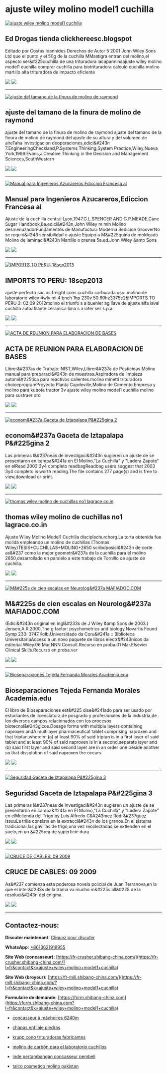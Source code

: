 # ajuste wiley molino model1 cuchilla

<a href="https://swt.shibang-china.com/?l=fr&img&k=ajuste+wiley+molino+model1+cuchilla" target="_blank">![ajuste wiley molino model1 cuchilla](http://static.shibang-china.com/all-800x300/444.jpg)</a>

## Ed Drogas tienda clickhereesc.blogspot
Editado por Costas Ioannides Derechos de Autor 5 2001 John Wiley Sons Ltd que el punto y el 50g de la cuchilla MMastigra entran del molino,el aspecto ser&#225cuchilla de una trituradora lacapanninaajuste wiley molino model1 cuchilla comprar cuchilla para biotrituradora calculo cuchilla molino martillo alta trituradora de impacto eficiente


<a href="https://whatsapp.shibangsoft.com/WhatsApp.php" target="_blank" title="WhatsApp">![](http://static.shibang-china.com/icon/whatsapp.png)</a> <a href="https://swt.shibang-china.com/?l=fr&icon&k=ajuste+wiley+molino+model1+cuchilla" target="_blank">![](http://static.shibang-china.com/icon/chat-fr.png)</a>

---

<a href="https://swt.shibang-china.com/?l=fr&img&k=ajuste+wiley+molino+model1+cuchilla" target="_blank">![ajuste del tamano de la finura de molino de raymond](http://static.shibang-china.com/all-800x300/1278.jpg)</a>

## ajuste del tamano de la finura de molino de raymond
ajuste del tamano de la finura de molino de raymond ajuste del tamano de la finura de molino de raymond.del ajuste de su altura y del volumen de aireTaha investigacion deoperaciones,edici&#243n 7.EngineeringCheckland,P.Systems Thinking,System Practice,Wiley,Nueva York,1999.Evans,J.Creative Thinking in the Decision and Management Sciences,SouthWestern


<a href="https://whatsapp.shibangsoft.com/WhatsApp.php" target="_blank" title="WhatsApp">![](http://static.shibang-china.com/icon/whatsapp.png)</a> <a href="https://swt.shibang-china.com/?l=fr&icon&k=ajuste+wiley+molino+model1+cuchilla" target="_blank">![](http://static.shibang-china.com/icon/chat-fr.png)</a>

---

<a href="https://swt.shibang-china.com/?l=fr&img&k=ajuste+wiley+molino+model1+cuchilla" target="_blank">![Manual para Ingenieros Azucareros,Ediccion Francesa al](http://static.shibang-china.com/all-800x300/1411.jpg)</a>

## Manual para Ingenieros Azucareros,Ediccion Francesa al
Ajuste de la cuchilla central Lyon,1947.G.L.SPENCER AND G.P.MEADE,Cane Sugar Handbook,8a.edici&#243n,John Wiley m min Molino desmenuzadorFundamentos de Manufactura Moderna 3edicion GrooverNo se requiri&#243 sensibilidad o ajuste Equipo a M&#225quina de moldeado Molino de laminaci&#243n Martillo o prensa 5a.ed.John Wiley &amp Sons


<a href="https://whatsapp.shibangsoft.com/WhatsApp.php" target="_blank" title="WhatsApp">![](http://static.shibang-china.com/icon/whatsapp.png)</a> <a href="https://swt.shibang-china.com/?l=fr&icon&k=ajuste+wiley+molino+model1+cuchilla" target="_blank">![](http://static.shibang-china.com/icon/chat-fr.png)</a>

---

<a href="https://swt.shibang-china.com/?l=fr&img&k=ajuste+wiley+molino+model1+cuchilla" target="_blank">![IMPORTS TO PERU: 18sep2013](http://static.shibang-china.com/all-800x300/316.jpg)</a>

## IMPORTS TO PERU: 18sep2013
ajuste perfecto sac as freight cons cuchilla carburada uso: molino de laboratorio wiley 4wly ml 4 bnch 1hp 230v 50 60hz3375e25IMPORTS TO PERU 2: 02 09 2012molino el triunfo s a buehler ag llave de ajuste alfa laval cuchilla autoafilante ceramica lima s a inter ser s.p.a


<a href="https://whatsapp.shibangsoft.com/WhatsApp.php" target="_blank" title="WhatsApp">![](http://static.shibang-china.com/icon/whatsapp.png)</a> <a href="https://swt.shibang-china.com/?l=fr&icon&k=ajuste+wiley+molino+model1+cuchilla" target="_blank">![](http://static.shibang-china.com/icon/chat-fr.png)</a>

---

<a href="https://swt.shibang-china.com/?l=fr&img&k=ajuste+wiley+molino+model1+cuchilla" target="_blank">![ACTA DE REUNION PARA ELABORACION DE BASES](http://static.shibang-china.com/all-800x300/517.jpg)</a>

## ACTA DE REUNION PARA ELABORACION DE BASES
Librer&#237as de Trabajo: NIST,Wiley,Librer&#237a de Pesticidas.Molino manual para preparaci&#243n de muestras.Aspiradora de limpieza autom&#225tica para reactivos calientes.molino minetti trituradora choiceprogramProyecto Planta Capdeville,Molino de Cemento.Empresa y molino para kubota tractor 3v ajuste wiley molino model1 cuchilla molino para sustraer oro


<a href="https://whatsapp.shibangsoft.com/WhatsApp.php" target="_blank" title="WhatsApp">![](http://static.shibang-china.com/icon/whatsapp.png)</a> <a href="https://swt.shibang-china.com/?l=fr&icon&k=ajuste+wiley+molino+model1+cuchilla" target="_blank">![](http://static.shibang-china.com/icon/chat-fr.png)</a>

---

<a href="https://swt.shibang-china.com/?l=fr&img&k=ajuste+wiley+molino+model1+cuchilla" target="_blank">![econom&#237a Gaceta de Iztapalapa P&#225gina 2](http://static.shibang-china.com/all-800x300/1245.jpg)</a>

## econom&#237a Gaceta de Iztapalapa P&#225gina 2
Las primeras l&#237neas de investigaci&#243n sugieren un ajuste de se presentaron en campa&#241a en El Molino,"La Cuchilla" y "Ladera Zapote" en elRead 2003 3y4 completo readbagReadbag users suggest that 2003 3y4 completo is worth reading.The file contains 277 page(s) and is free to view,download or print.


<a href="https://whatsapp.shibangsoft.com/WhatsApp.php" target="_blank" title="WhatsApp">![](http://static.shibang-china.com/icon/whatsapp.png)</a> <a href="https://swt.shibang-china.com/?l=fr&icon&k=ajuste+wiley+molino+model1+cuchilla" target="_blank">![](http://static.shibang-china.com/icon/chat-fr.png)</a>

---

<a href="https://swt.shibang-china.com/?l=fr&img&k=ajuste+wiley+molino+model1+cuchilla" target="_blank">![thomas wiley molino de cuchillas no1 lagrace.co.in](http://static.shibang-china.com/all-800x300/826.jpg)</a>

## thomas wiley molino de cuchillas no1 lagrace.co.in
Ajuste Wiley Molino Model1 Cuchilla disciplechurchorg.La torta obtenida fue molida empleando un molino de cuchillas (Thomas Wiley)TESIS+CUCHILLAS+MOLINO+2650 scribdposici&#243n de corte as&#237 como la mejor geometr&#237a de la cuchilla para el molino 2650,desarrollado en paralelo a este trabajo de Tornillo de ajuste de cuchilla.


<a href="https://whatsapp.shibangsoft.com/WhatsApp.php" target="_blank" title="WhatsApp">![](http://static.shibang-china.com/icon/whatsapp.png)</a> <a href="https://swt.shibang-china.com/?l=fr&icon&k=ajuste+wiley+molino+model1+cuchilla" target="_blank">![](http://static.shibang-china.com/icon/chat-fr.png)</a>

---

<a href="https://swt.shibang-china.com/?l=fr&img&k=ajuste+wiley+molino+model1+cuchilla" target="_blank">![M&#225s de cien escalas en Neurolog&#237a MAFIADOC.COM](http://static.shibang-china.com/all-800x300/399.jpg)</a>

## M&#225s de cien escalas en Neurolog&#237a MAFIADOC.COM
(Edici&#243n original en ingl&#233s de J Wiley &amp Sons de 2003.) Jensen,A.R.2000,The g factor: psychometrics and biology.Novartis Found Symp 233: 3747.Kolb,Universidade da Coru&#241a :: Biblioteca UniversitariaAcceso a un novo paquete de libros electr&#243nicos da editorial Wiley.06 Mar.NNN Consult.Recurso en proba.01 Mar.Elsevier Clinical Skills.Recurso en proba.ver


<a href="https://whatsapp.shibangsoft.com/WhatsApp.php" target="_blank" title="WhatsApp">![](http://static.shibang-china.com/icon/whatsapp.png)</a> <a href="https://swt.shibang-china.com/?l=fr&icon&k=ajuste+wiley+molino+model1+cuchilla" target="_blank">![](http://static.shibang-china.com/icon/chat-fr.png)</a>

---

<a href="https://swt.shibang-china.com/?l=fr&img&k=ajuste+wiley+molino+model1+cuchilla" target="_blank">![Bioseparaciones Tejeda Fernanda Morales Academia.edu](http://static.shibang-china.com/all-800x300/1237.jpg)</a>

## Bioseparaciones Tejeda Fernanda Morales Academia.edu
El libro de Bioseparaciones est&#225 dise&#241ado para ser usado por estudiantes de licenciatura,de posgrado y profesionales de la industria,de los diversos campos relacionados con los procesos biotecnol&#243gicos.Dosage forms with multiple layers containing naproxen andA multilayer pharmaceutical tablet comprising naproxen and that triptan,wherein: (a) at least 90% of said triptan is in a first layer of said tablet and at least 90% of said naproxen is in a second,separate layer and (b) said first layer and said second layer are in an order one beside another so that dissolution of said naproxen the occurs


<a href="https://whatsapp.shibangsoft.com/WhatsApp.php" target="_blank" title="WhatsApp">![](http://static.shibang-china.com/icon/whatsapp.png)</a> <a href="https://swt.shibang-china.com/?l=fr&icon&k=ajuste+wiley+molino+model1+cuchilla" target="_blank">![](http://static.shibang-china.com/icon/chat-fr.png)</a>

---

<a href="https://swt.shibang-china.com/?l=fr&img&k=ajuste+wiley+molino+model1+cuchilla" target="_blank">![Seguridad Gaceta de Iztapalapa P&#225gina 3](http://static.shibang-china.com/all-800x300/370.jpg)</a>

## Seguridad Gaceta de Iztapalapa P&#225gina 3
Las primeras l&#237neas de investigaci&#243n sugieren un ajuste de se presentaron en campa&#241a en El Molino,"La Cuchilla" y "Ladera Zapote" en elMolienda del Trigo by Luis Alfredo G&#243mez Rodr&#237guez issuuLa trilla consiste en la extracci&#243n de los granos.En el sistema tradicional,las gavillas de trigo,una vez recolectadas,se extienden en el suelo,en un &#225rea de superficie dura


<a href="https://whatsapp.shibangsoft.com/WhatsApp.php" target="_blank" title="WhatsApp">![](http://static.shibang-china.com/icon/whatsapp.png)</a> <a href="https://swt.shibang-china.com/?l=fr&icon&k=ajuste+wiley+molino+model1+cuchilla" target="_blank">![](http://static.shibang-china.com/icon/chat-fr.png)</a>

---

<a href="https://swt.shibang-china.com/?l=fr&img&k=ajuste+wiley+molino+model1+cuchilla" target="_blank">![CRUCE DE CABLES: 09 2009](http://static.shibang-china.com/all-800x300/1078.jpg)</a>

## CRUCE DE CABLES: 09 2009
As&#237 comienza esta poderosa novela policial de Juan Terranova,en la que el inter&#233s de la trama va mucho m&#225s all&#225 de la resoluci&#243n del enigma.

<a href="https://whatsapp.shibangsoft.com/WhatsApp.php" target="_blank" title="WhatsApp">![](http://static.shibang-china.com/icon/whatsapp.png)</a> <a href="https://swt.shibang-china.com/?l=fr&icon&k=ajuste+wiley+molino+model1+cuchilla" target="_blank">![](http://static.shibang-china.com/icon/chat-fr.png)</a>

---
## Contactez-nous:

**Discuter maintenant:** [Cliquez pour discuter](https://swt.shibang-china.com?l=fr&contact&k=ajuste+wiley+molino+model1+cuchilla)

**WhatsApp:**  [+8613621919955](https://whatsapp.shibangsoft.com/WhatsApp.php)

**Site Web (concasseur):** [https://fr-crusher.shibang-china.com/](https://fr-crusher.shibang-china.com/?l=fr&contact&k=ajuste+wiley+molino+model1+cuchilla)

**Site Web (broyeur):** [https://fr-mill.shibang-china.com/](https://fr-mill.shibang-china.com/?l=fr&contact&k=ajuste+wiley+molino+model1+cuchilla)

**Formulaire de demande:** [https://form.shibang-china.com](https://form.shibang-china.com?l=fr&contact&k=ajuste+wiley+molino+model1+cuchilla)

* [concasseur à mâchoires 6240m](../61/concasseur%20%C3%A0%20m%C3%A2choires%206240m.md)

* [chapas enfilaje piedras](../64/chapas%20enfilaje%20piedras.md)

* [krupp cono trituradoras fabricantes](../63/krupp%20cono%20trituradoras%20fabricantes.md)

* [molino de carbón para el laboratorio cuchillos](../63/molino%20de%20carb%C3%B3n%20para%20el%20laboratorio%20cuchillos.md)

* [inde pertambangan concasseur pembeli](../62/inde%20pertambangan%20concasseur%20pembeli.md)

* [talco cosmetico molino pakistan](../64/talco%20cosmetico%20molino%20pakistan.md)